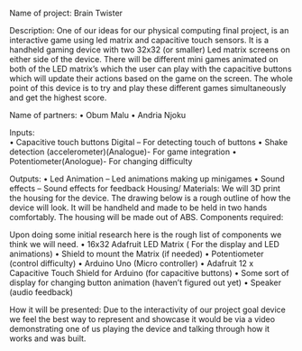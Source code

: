 
Name of project: Brain Twister

Description: One of our ideas for our physical computing final project, is an interactive game using led matrix and capacitive touch sensors. It is a handheld gaming device with two 32x32 (or smaller) Led matrix screens on either side of the device. There will be different mini games animated on both of the LED matrix’s which the user can play with the capacitive buttons which will update their actions based on the game on the screen. The whole point of this device is to try and play these different games simultaneously and get the highest score. 

Name of partners:
•	Obum Malu
•	Andria Njoku

Inputs:     
•	Capacitive touch buttons Digital – For detecting touch of buttons
•	Shake detection (accelerometer)(Analogue)- For game integration
•	Potentiometer(Anologue)- For changing difficulty

Outputs:
•	Led Animation – Led animations making up minigames
•	Sound effects – Sound effects for feedback
Housing/ Materials:
We will 3D print the housing for the device. The drawing below is a rough outline of how the device will look. It will be handheld and made to be held in two hands comfortably. The housing will be made out of ABS.
Components required:

Upon doing some initial research here is the rough list of components we think we will need.
•	16x32 Adafruit LED Matrix  ( For the display and LED animations)
•	Shield to mount the Matrix (if needed)
•	Potentiometer (control difficulty)
•	Arduino Uno (Micro controller)
•	Adafruit 12 x Capacitive Touch Shield for Arduino (for capacitive buttons)
•	Some sort of display for  changing button animation (haven’t figured out yet)
•	Speaker (audio feedback)


How it will be presented: Due to the interactivity of our project goal device we feel the best way to represent and showcase it would be via a video demonstrating one of us playing the device and talking through how it works and was built. 




 



